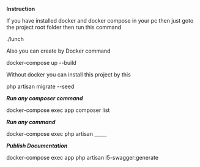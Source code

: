 
**Instruction**

If you have installed docker and docker compose  in your pc
then just goto the project root folder then run this command

./lunch

Also you can create by Docker command
 
 docker-compose up --build

Without docker you can install this project by this 
 
php artisan migrate --seed


***Run any composer command***

docker-compose exec app composer list

***Run any command***

docker-compose exec php artisan _____


***Publish Documentation***

docker-compose exec app php artisan l5-swagger:generate
